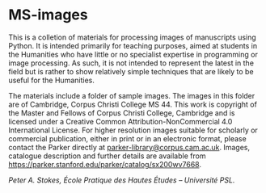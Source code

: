 # MS-images

This is a colletion of materials for processing images of manuscripts using Python. It is intended primarily for teaching purposes, aimed at students in the Humanities who have little or no specialist expertise in programming or image processing. As such, it is not intended to represent the latest in the field but is rather to show relatively simple techniques that are likely to be useful for the Humanities.

The materials include a folder of sample images. The images in this folder are of Cambridge, Corpus Christi College MS 44. This work is copyright of the Master and Fellows of Corpus Christi College, Cambridge and is licensed under a Creative Common Attribution-NonCommercial 4.0 International License. For higher resolution images suitable for scholarly or commercial publication, either in print or in an electronic format, please contact the Parker directly at parker-library@corpus.cam.ac.uk. Images, catalogue description and further details are available from https://parker.stanford.edu/parker/catalog/sx200wv7668.


_Peter A. Stokes, École Pratique des Hautes Études – Université PSL._
